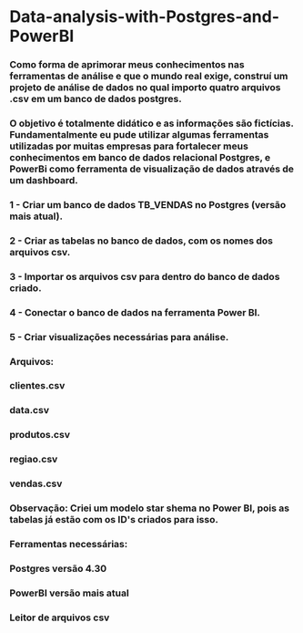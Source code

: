 # Data-analysis-with-Postgres-and-PowerBI

### Como forma de aprimorar meus conhecimentos nas ferramentas de análise e que o mundo real exige, construí um projeto de análise de dados no qual importo quatro arquivos .csv em um banco de dados postgres.

### O objetivo é totalmente didático e as informações são fictícias. Fundamentalmente eu pude utilizar algumas ferramentas utilizadas por muitas empresas para fortalecer meus conhecimentos em banco de dados relacional Postgres, e PowerBi como ferramenta de visualização de dados através de um dashboard.

### 1 - Criar um banco de dados TB_VENDAS no Postgres (versão mais atual).
### 2 - Criar as tabelas no banco de dados, com os nomes dos arquivos csv.
### 3 - Importar os arquivos csv para dentro do banco de dados criado.
### 4 - Conectar o banco de dados na ferramenta Power BI.
### 5 - Criar visualizações necessárias para análise.

### Arquivos:

### clientes.csv
### data.csv
### produtos.csv
### regiao.csv
### vendas.csv

### Observação: Criei um modelo star shema no Power BI, pois as tabelas já estão com os ID's criados para isso.

### Ferramentas necessárias:

### Postgres versão 4.30
### PowerBI versão mais atual
### Leitor de arquivos csv
